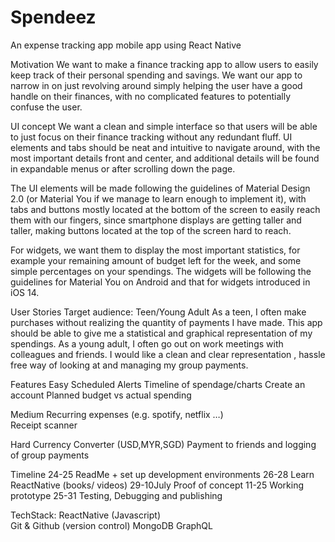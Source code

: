 # Spendeez
An expense tracking app mobile app using React Native

Motivation 
We want to make a finance tracking app to allow users to easily keep track of their personal spending and savings. We want our app to narrow in on just revolving around simply helping the user have a good handle on their finances, with no complicated features to potentially confuse the user.

UI concept 
We want a clean and simple interface so that users will be able to just focus on their finance tracking without any redundant fluff. UI elements and tabs should be neat and intuitive to navigate around, with the most important details front and center, and additional details will be found in expandable menus or after scrolling down the page. 

The UI elements will be made following the guidelines of Material Design 2.0 (or Material You if we manage to learn enough to implement it), with tabs and buttons mostly located at the bottom of the screen to easily reach them with our fingers, since smartphone displays are getting taller and taller, making buttons located at the top of the screen hard to reach.

For widgets, we want them to display the most important statistics, for example your remaining amount of budget left for the week, and some simple percentages on your spendings. The widgets will be following the guidelines for Material You on Android and that for widgets introduced in iOS 14. 

User Stories 
Target audience: Teen/Young Adult 
As a teen, I often make purchases without realizing the quantity of payments I have made. This app should be able to give me a statistical and graphical representation of my spendings. 
As a young adult, I often go out on work meetings with colleagues and friends. I would like a clean and clear representation , hassle free way of looking at and managing my group payments. 


Features 
Easy
Scheduled Alerts
Timeline of spendage/charts
Create an account 
Planned budget vs actual spending


Medium
Recurring expenses (e.g. spotify, netflix …)  
Receipt scanner 


Hard
Currency Converter (USD,MYR,SGD)
Payment to friends and logging of group payments

Timeline 
24-25 ReadMe + set up development environments 
26-28 Learn ReactNative (books/ videos) 
29-10July Proof of concept 
11-25 Working prototype 
25-31 Testing, Debugging and publishing 



TechStack: 
ReactNative (Javascript)  
Git & Github (version control)
MongoDB 
GraphQL 

